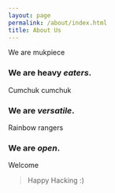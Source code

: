 ```yaml
---
layout: page
permalink: /about/index.html
title: About Us
---
```


We are mukpiece

### We are heavy _eaters_.

Cumchuk cumchuk


### We are _versatile_.

Rainbow rangers


### We are _open_.

Welcome


> Happy Hacking :)

